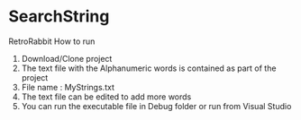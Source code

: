 # SearchString
RetroRabbit
How to run
1. Download/Clone project
2. The text file with the Alphanumeric words is contained as part of the project
3. File name : MyStrings.txt
4. The text file can be edited to add more words
5. You can run the executable file in Debug folder or run from Visual Studio
